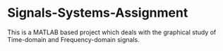 # Signals-Systems-Assignment
This is a MATLAB based project which deals with the graphical study of Time-domain and Frequency-domain signals.
